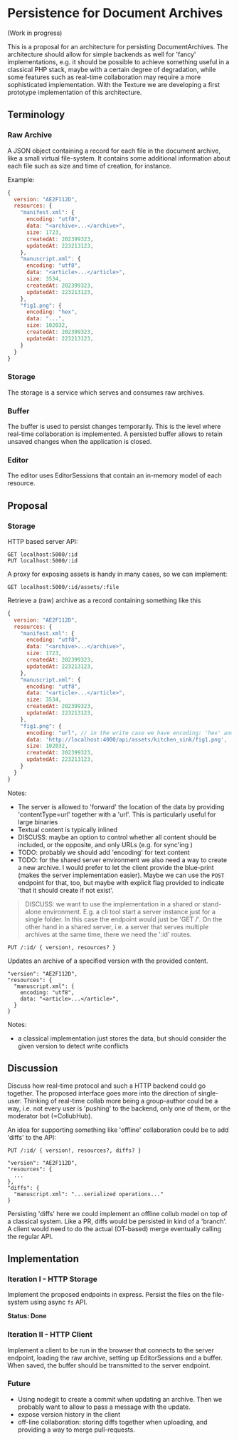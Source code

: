 # Persistence for Document Archives

(Work in progress)

This is a proposal for an architecture for persisting DocumentArchives.
The architecture should allow for simple backends as well for 'fancy' implementations, e.g. it should be possible to achieve something useful in a classical PHP stack, maybe with a certain degree of degradation, while some features such as real-time collaboration may require a more sophisticated implementation.
With the Texture we are developing a first prototype implementation of this architecture.

## Terminology

### Raw Archive

A JSON object containing a record for each file in the document archive,
like a small virtual file-system. It contains some additional information about each file such as size and time of creation, for instance.

Example:

```js
{
  version: "AE2F112D",
  resources: {
    "manifest.xml": {
      encoding: "utf8",
      data: "<archive>...</archive>",
      size: 1723,
      createdAt: 202399323,
      updatedAt: 223213123,
    },
    "manuscript.xml": {
      encoding: "utf8",
      data: "<article>...</article>",
      size: 3534,
      createdAt: 202399323,
      updatedAt: 223213123,
    },
    "fig1.png": {
      encoding: "hex",
      data: "...",
      size: 102032,
      createdAt: 202399323,
      updatedAt: 223213123,
    }
  }
}
```

### Storage

The storage is a service which serves and consumes raw archives.

### Buffer

The buffer is used to persist changes temporarily. This is the level where real-time collaboration is implemented. A persisted buffer allows to retain unsaved changes when the application is closed.

### Editor

The editor uses EditorSessions that contain an in-memory model of each resource.


## Proposal

### Storage

HTTP based server API:

```
GET localhost:5000/:id
PUT localhost:5000/:id
```

A proxy for exposing assets is handy in many cases, so we can implement:

```
GET localhost:5000/:id/assets/:file
```

Retrieve a (raw) archive as a record containing something like this

```js
{
  version: "AE2F112D",
  resources: {
    "manifest.xml": {
      encoding: "utf8",
      data: "<archive>...</archive>",
      size: 1723,
      createdAt: 202399323,
      updatedAt: 223213123,
    },
    "manuscript.xml": {
      encoding: "utf8",
      data: "<article>...</article>",
      size: 3534,
      createdAt: 202399323,
      updatedAt: 223213123,
    },
    "fig1.png": {
      encoding: "url", // in the write case we have encoding: 'hex' and data has the payload
      data: 'http://localhost:4000/api/assets/kitchen_sink/fig1.png',
      size: 102032,
      createdAt: 202399323,
      updatedAt: 223213123,
    }
  }
}
```

Notes:
- The server is allowed to 'forward' the location of the data by providing 'contentType=url' together with a 'url'. This is particularly useful for large binaries
- Textual content is typically inlined
- DISCUSS: maybe an option to control whether all content should be included,
  or the opposite, and only URLs (e.g. for sync'ing )
- TODO: probably we should add 'encoding' for text content
- TODO: for the shared server environment we also need a way to create a new archive. I would prefer to let the client provide the blue-print (makes the server implementation easier). Maybe we can use the `POST` endpoint for that, too, but maybe with explicit flag provided to indicate 'that it should create if not exist'.

> DISCUSS: we want to use the implementation in a shared or stand-alone environment. E.g. a cli tool start a server instance just for a single folder. In this case the endpoint would just be 'GET /'.
> On the other hand in a shared server, i.e. a server that serves multiple archives at the same time, there we need the ':id' routes.


```
PUT /:id/ { version!, resources? }
```

Updates an archive of a specified version with the provided content.

```
"version": "AE2F112D",
"resources": {
  "manuscript.xml": {
    encoding: "utf8",
    data: "<article>...</article>",
  }
}
```

Notes:
- a classical implementation just stores the data, but should consider the given version to detect write conflicts

## Discussion

Discuss how real-time protocol and such a HTTP backend could go together. The proposed interface goes more into the direction of single-user. Thinking of real-time collab more being a group-author could be a way, i.e. not every user is 'pushing' to the backend, only one of them, or the moderator bot (=CollubHub).

An idea for supporting something like 'offline' collaboration could be to add 'diffs' to the API:

```
PUT /:id/ { version!, resources?, diffs? }
```

```
"version": "AE2F112D",
"resources": {
  ...
},
"diffs": {
  "manuscript.xml": "...serialized operations..."
}
```

Persisting 'diffs' here we could implement an offline collub model on top of a classical system. Like a PR, diffs would be persisted in kind of a 'branch'. A client would need to do the actual (OT-based) merge eventually calling the regular API.

## Implementation

### Iteration I - HTTP Storage

Implement the proposed endpoints in express.
Persist the files on the file-system using async `fs` API.

**Status: Done**


### Iteration II - HTTP Client

Implement a client to be run in the browser that connects to the server endpoint, loading the raw archive, setting up EditorSessions and a buffer. When saved, the buffer should be transmitted to the server endpoint.


### Future

- Using nodegit to create a commit when updating an archive. Then we probably want to allow to pass a message with the update.
- expose version history in the client
- off-line collaboration: storing diffs together when uploading, and providing a way to merge pull-requests.

